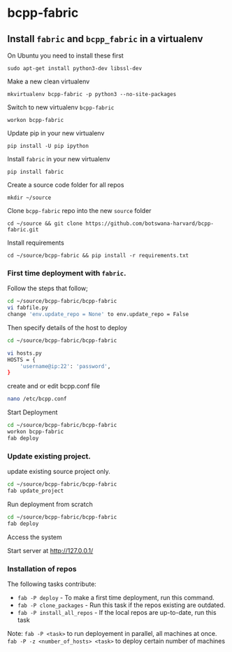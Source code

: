 # bcpp-fabric

## Install `fabric` and `bcpp_fabric` in a virtualenv

On Ubuntu you need to install these first

    sudo apt-get install python3-dev libssl-dev

Make a new clean virtualenv

    mkvirtualenv bcpp-fabric -p python3 --no-site-packages

Switch to new virtualenv `bcpp-fabric`

    workon bcpp-fabric

Update pip in your new virtualenv

    pip install -U pip ipython

Install `fabric` in your new virtualenv

    pip install fabric

Create a source code folder for all repos

    mkdir ~/source

Clone `bcpp-fabric` repo into the new `source` folder

    cd ~/source && git clone https://github.com/botswana-harvard/bcpp-fabric.git

Install requirements

    cd ~/source/bcpp-fabric && pip install -r requirements.txt

### First time deployment with `fabric`.

Follow the steps that follow;

```bash
cd ~/source/bcpp-fabric/bcpp-fabric
vi fabfile.py 
change 'env.update_repo = None' to env.update_repo = False
```

Then specify details of the host to deploy

```bash
cd ~/source/bcpp-fabric/bcpp-fabric

vi hosts.py
HOSTS = {
    'username@ip:22': 'password',
}

```
create and or edit bcpp.conf file

```bash
nano /etc/bcpp.conf

```

Start Deployment

```bash
cd ~/source/bcpp-fabric/bcpp-fabric
workon bcpp-fabric
fab deploy

```
### Update existing project.

update existing source project only.

```bash
cd ~/source/bcpp-fabric/bcpp-fabric
fab update_project
```
Run deployment from scratch

```bash
cd ~/source/bcpp-fabric/bcpp-fabric
fab deploy
```
Access the system

Start server at http://127.0.0.1/


### Installation of repos

The following tasks contribute:
* `fab -P deploy`  - To make a first time deployment, run this command.
* `fab -P clone_packages` - Run this task if the repos existing are outdated.
* `fab -P install_all_repos` - If the local repos are up-to-date, run this task

Note:
`fab -P <task>` to run deployement in parallel, all machines at once.
`fab -P -z <number_of_hosts> <task>` to deploy certain number of machines
